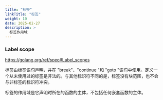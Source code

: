 ```yaml
---
title: "标签"
linkTitle: "标签"
weight: 10
date: 2025-02-27
description: >
  标签作用域
---
```


### Label scope

https://golang.org/ref/spec#Label_scopes

标签由标签语句声明，并在 "break"、"continue "和 "goto "语句中使用。定义一个从未使用过的标签是非法的。与其他标识符不同的是，标签没有块范围，也不会与非标签的标识符冲突。

标签的作用域是它声明时所在的函数的主体，不包括任何嵌套函数的主体。




